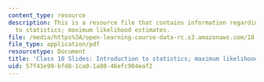 ```yaml
---
content_type: resource
description: This is a resource file that contains information regarding introduction
  to statistics; maximum likelihood estimates.
file: /media/https%3A/open-learning-course-data-rc.s3.amazonaws.com/18-05-introduction-to-probability-and-statistics-spring-2014/57f41e99bfd81ca01a8046efc904eaf2_MIT18_05S14_class10slides.pdf
file_type: application/pdf
resourcetype: Document
title: 'Class 10 Slides: Introduction to statistics; maximum likelihood estimates'
uid: 57f41e99-bfd8-1ca0-1a80-46efc904eaf2
---
```

